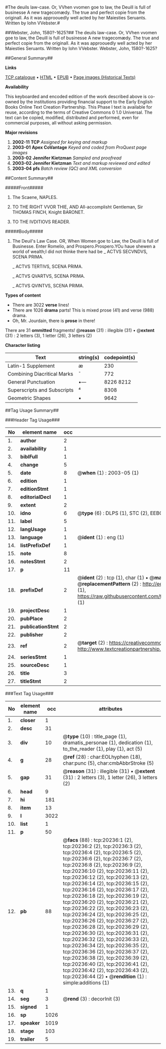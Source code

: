 #The deuils law-case. Or, VVhen vvomen goe to law, the Deuill is full of businesse A new tragecomædy. The true and perfect copie from the originall. As it was approouedly well acted by her Maiesties Seruants. Written by Iohn VVebster.#

##Webster, John, 1580?-1625?##
The deuils law-case. Or, VVhen vvomen goe to law, the Deuill is full of businesse A new tragecomædy. The true and perfect copie from the originall. As it was approouedly well acted by her Maiesties Seruants. Written by Iohn VVebster.
Webster, John, 1580?-1625?

##General Summary##

**Links**

[TCP catalogue](http://www.ota.ox.ac.uk/tcp/)  • 
[HTML](http://tei.it.ox.ac.uk/tcp/Texts-HTML/free/A14/A14869.html)  • 
[EPUB](http://tei.it.ox.ac.uk/tcp/Texts-EPUB/free/A14/A14869.epub) • 
[Page images (Historical Texts)](https://data.historicaltexts.jisc.ac.uk/view?pubId=eebo-99854792e&pageId=eebo-99854792e-20236-1)

**Availability**

This keyboarded and encoded edition of the
	       work described above is co-owned by the institutions
	       providing financial support to the Early English Books
	       Online Text Creation Partnership. This Phase I text is
	       available for reuse, according to the terms of Creative
	       Commons 0 1.0 Universal. The text can be copied,
	       modified, distributed and performed, even for
	       commercial purposes, all without asking permission.

**Major revisions**

1. __2002-11__ __TCP__ *Assigned for keying and markup*
1. __2003-01__ __Apex CoVantage__ *Keyed and coded from ProQuest page images*
1. __2003-02__ __Jennifer Kietzman__ *Sampled and proofread*
1. __2003-02__ __Jennifer Kietzman__ *Text and markup reviewed and edited*
1. __2003-04__ __pfs__ *Batch review (QC) and XML conversion*

##Content Summary##

#####Front#####

1. The Scaene, NAPLES.

1. TO THE RIGHT VVOR THIE, AND All-accomplisht Gentleman, Sir THOMAS FINCH, Knight BARONET.

1. TO THE IVDITIOVS READER.

#####Body#####

1. The Deuil's Law Case. OR, When Women goe to Law, the Deuill is full of Businesse.
Enter Romelio, and Prospero.Prospero.YOu haue shewen a world of wealth;I did not thinke there had be
    _ ACTVS SECVNDVS, SCENA PRIMA.

    _ ACTVS TERTIVS, SCENA PRIMA.

    _ ACTVS QVARTVS, SCENA PRIMA.

    _ ACTVS QVINTVS, SCENA PRIMA.

**Types of content**

  * There are 3022 **verse** lines!
  * There are 1026 **drama** parts! This is mixed prose (41) and verse (988) drama.
  * Oh, Mr. Jourdain, there is **prose** in there!

There are 31 **ommitted** fragments! 
 @__reason__ (31) : illegible (31)  •  @__extent__ (31) : 2 letters (3), 1 letter (26), 3 letters (2)

**Character listing**


|Text|string(s)|codepoint(s)|
|---|---|---|
|Latin-1 Supplement|æ|230|
|Combining             Diacritical Marks|̄|772|
|General Punctuation|•—|8226 8212|
|Superscripts             and Subscripts|⁴|8308|
|Geometric Shapes|▪|9642|

##Tag Usage Summary##

###Header Tag Usage###

|No|element name|occ|attributes|
|---|---|---|---|
|1.|__author__|2||
|2.|__availability__|1||
|3.|__biblFull__|1||
|4.|__change__|5||
|5.|__date__|8| @__when__ (1) : 2003-05 (1)|
|6.|__edition__|1||
|7.|__editionStmt__|1||
|8.|__editorialDecl__|1||
|9.|__extent__|2||
|10.|__idno__|6| @__type__ (6) : DLPS (1), STC (2), EEBO-CITATION (1), PROQUEST (1), VID (1)|
|11.|__label__|5||
|12.|__langUsage__|1||
|13.|__language__|1| @__ident__ (1) : eng (1)|
|14.|__listPrefixDef__|1||
|15.|__note__|8||
|16.|__notesStmt__|2||
|17.|__p__|11||
|18.|__prefixDef__|2| @__ident__ (2) : tcp (1), char (1)  •  @__matchPattern__ (2) : ([0-9\-]+):([0-9IVX]+) (1), (.+) (1)  •  @__replacementPattern__ (2) : http://eebo.chadwyck.com/downloadtiff?vid=$1&page=$2 (1), https://raw.githubusercontent.com/textcreationpartnership/Texts/master/tcpchars.xml#$1 (1)|
|19.|__projectDesc__|1||
|20.|__pubPlace__|2||
|21.|__publicationStmt__|2||
|22.|__publisher__|2||
|23.|__ref__|2| @__target__ (2) : https://creativecommons.org/publicdomain/zero/1.0/ (1), http://www.textcreationpartnership.org/docs/. (1)|
|24.|__seriesStmt__|1||
|25.|__sourceDesc__|1||
|26.|__title__|3||
|27.|__titleStmt__|2||


###Text Tag Usage###

|No|element name|occ|attributes|
|---|---|---|---|
|1.|__closer__|1||
|2.|__desc__|31||
|3.|__div__|10| @__type__ (10) : title_page (1), dramatis_personae (1), dedication (1), to_the_reader (1), play (1), act (5)|
|4.|__g__|28| @__ref__ (28) : char:EOLhyphen (18), char:punc (5), char:cmbAbbrStroke (5)|
|5.|__gap__|31| @__reason__ (31) : illegible (31)  •  @__extent__ (31) : 2 letters (3), 1 letter (26), 3 letters (2)|
|6.|__head__|9||
|7.|__hi__|181||
|8.|__item__|13||
|9.|__l__|3022||
|10.|__list__|1||
|11.|__p__|50||
|12.|__pb__|88| @__facs__ (88) : tcp:20236:1 (2), tcp:20236:2 (2), tcp:20236:3 (2), tcp:20236:4 (2), tcp:20236:5 (2), tcp:20236:6 (2), tcp:20236:7 (2), tcp:20236:8 (2), tcp:20236:9 (2), tcp:20236:10 (2), tcp:20236:11 (2), tcp:20236:12 (2), tcp:20236:13 (2), tcp:20236:14 (2), tcp:20236:15 (2), tcp:20236:16 (2), tcp:20236:17 (2), tcp:20236:18 (2), tcp:20236:19 (2), tcp:20236:20 (2), tcp:20236:21 (2), tcp:20236:22 (2), tcp:20236:23 (2), tcp:20236:24 (2), tcp:20236:25 (2), tcp:20236:26 (2), tcp:20236:27 (2), tcp:20236:28 (2), tcp:20236:29 (2), tcp:20236:30 (2), tcp:20236:31 (2), tcp:20236:32 (2), tcp:20236:33 (2), tcp:20236:34 (2), tcp:20236:35 (2), tcp:20236:36 (2), tcp:20236:37 (2), tcp:20236:38 (2), tcp:20236:39 (2), tcp:20236:40 (2), tcp:20236:41 (2), tcp:20236:42 (2), tcp:20236:43 (2), tcp:20236:44 (2)  •  @__rendition__ (1) : simple:additions (1)|
|13.|__q__|1||
|14.|__seg__|3| @__rend__ (3) : decorInit (3)|
|15.|__signed__|1||
|16.|__sp__|1026||
|17.|__speaker__|1019||
|18.|__stage__|103||
|19.|__trailer__|5||
